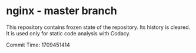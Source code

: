 # nginx - master branch

This repository contains frozen state of the repository.
Its history is cleared. It is used only for static code
analysis with Codacy.

Commit Time: 1709451414